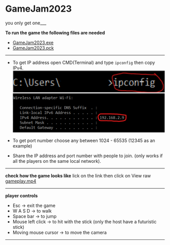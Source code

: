 # GameJam2023
you only get one___

**To run the game the following files are needed**
- [GameJam2023.exe](GameJam2023.exe)
- [GameJam2023.pck](GameJam2023.pck)

---

- To get IP address open CMD(Terminal) and type ```ipconfig``` then copy IPv4.
![ipconfig](media/ipconfig.png)
![ip_address](media/IP_address.png)

- To get port number choose any between 1024 - 65535 (12345 as an example)

- Share the IP address and port number with people to join. (only works if all the players on the same local network).

---

**check how the game looks like** 
lick on the link then click on View raw
[gameplay.mp4](media/gameplay.mp4)

---

**player controls**

- Esc -> exit the game
- W A S D -> to walk
- Space bar -> to jump
- Mouse left click -> to hit with the stick (only the host have a futuristic stick)
- Moving mouse cursor -> to move the camera

---
